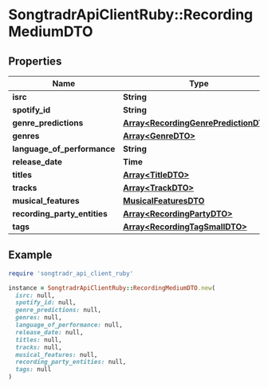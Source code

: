 # SongtradrApiClientRuby::RecordingMediumDTO

## Properties

| Name | Type | Description | Notes |
| ---- | ---- | ----------- | ----- |
| **isrc** | **String** |  |  |
| **spotify_id** | **String** |  | [optional] |
| **genre_predictions** | [**Array&lt;RecordingGenrePredictionDTO&gt;**](RecordingGenrePredictionDTO.md) |  | [optional] |
| **genres** | [**Array&lt;GenreDTO&gt;**](GenreDTO.md) |  | [optional] |
| **language_of_performance** | **String** |  | [optional] |
| **release_date** | **Time** |  | [optional] |
| **titles** | [**Array&lt;TitleDTO&gt;**](TitleDTO.md) |  | [optional] |
| **tracks** | [**Array&lt;TrackDTO&gt;**](TrackDTO.md) |  | [optional] |
| **musical_features** | [**MusicalFeaturesDTO**](MusicalFeaturesDTO.md) |  | [optional] |
| **recording_party_entities** | [**Array&lt;RecordingPartyDTO&gt;**](RecordingPartyDTO.md) |  | [optional] |
| **tags** | [**Array&lt;RecordingTagSmallDTO&gt;**](RecordingTagSmallDTO.md) |  | [optional] |

## Example

```ruby
require 'songtradr_api_client_ruby'

instance = SongtradrApiClientRuby::RecordingMediumDTO.new(
  isrc: null,
  spotify_id: null,
  genre_predictions: null,
  genres: null,
  language_of_performance: null,
  release_date: null,
  titles: null,
  tracks: null,
  musical_features: null,
  recording_party_entities: null,
  tags: null
)
```

